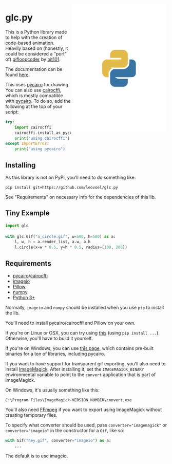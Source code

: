[<img align="right" src="examples/python_snake.gif?raw=true">](examples/python_snake.py)

# glc.py

This is a Python library made to help with the creation of code-based animation.
Heavily based on (honestly, it could be considered a "port" of) [gifloopcoder][glc] by [bit101][kp].

The documentation can be found [here](http://glcpy.readthedocs.io/en/latest/).

This uses [pycairo][pyc] for drawing. You can also use [cairocffi][ccf], which is mostly compatible with [pycairo][pyc].
To do so, add the following at the top of your script:

```py
try:
    import cairocffi
    cairocffi.install_as_pycairo()
    print("using cairocffi")
except ImportError:
    print("using pycairo")
```

## Installing

As this library is not on PyPI, you'll need to do something like:

```
pip install git+https://github.com/leovoel/glc.py
```

See "Requirements" on necessary info for the dependencies of this lib.

## Tiny Example

```py
import glc

with glc.Gif("a_circle.gif", w=500, h=500) as a:
    l, w, h = a.render_list, a.w, a.h
    l.circle(x=w * 0.5, y=h * 0.5, radius=[100, 200])
```

## Requirements

- [pycairo][pyc]/[cairocffi][ccf]
- [imageio][iio]
- [Pillow][pil]
- [numpy][npy]
- [Python 3+][py]

Normally, `imageio` and `numpy` should be installed when you use `pip` to install the lib.

You'll need to install pycairo/cairocffi and Pillow on your own.

If you're on Linux or OSX, you can try using [this](https://github.com/ldo/pycairo/) (using `pip install ...`).
Otherwise, you'll have to build it yourself.

If you're on Windows, you can use [this page](http://www.lfd.uci.edu/~gohlke/pythonlibs/),
which contains pre-built binaries for a ton of libraries, including pycairo.

If you want to have support for transparent gif exporting, you'll also need to install [ImageMagick][imck].
After installing it, set the `IMAGEMAGICK_BINARY` environmental variable to point to the `convert` application that is part of ImageMagick.

On Windows, it's usually something like this:

```
C:\Program Files\ImageMagick-VERSION_NUMBER\convert.exe
```

You'll also need [FFmpeg][ffmpeg] if you want to export using ImageMagick without creating temporary files.

To specify what converter should be used, pass `converter="imagemagick"` or `converter="imageio"`
in the constructor for a `Gif`, like so:

```py
with Gif("hey.gif", converter="imageio") as a:
    ...
```

The default is to use imageio.

[py]: https://www.python.org/
[glc]: https://github.com/bit101/gifloopcoder/
[kp]: https://github.com/bit101/
[pyc]: http://www.cairographics.org/pycairo/
[ccf]: https://github.com/SimonSapin/cairocffi
[imck]: http://imagemagick.org/script/index.php
[iio]: https://github.com/imageio/imageio
[pil]: https://github.com/python-pillow/Pillow
[npy]: http://www.numpy.org/
[ffmpeg]: http://ffmpeg.org/
